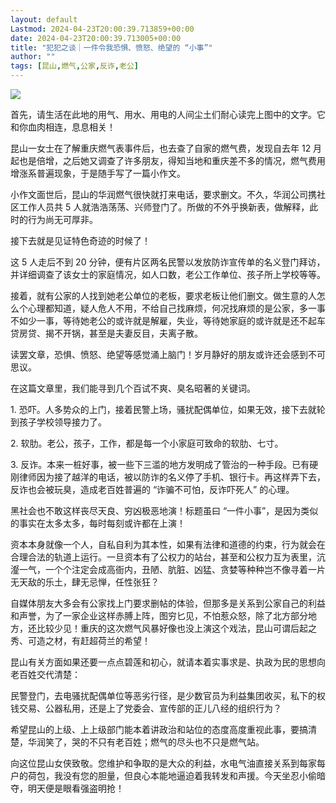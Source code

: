 ```yaml
---
layout: default
Lastmod: 2024-04-23T20:00:39.713859+00:00
date: 2024-04-23T20:00:39.713005+00:00
title: "犯犯之谈｜一件令我恐惧、愤怒、绝望的 “小事”"
author: ""
tags: [昆山,燃气,公家,反诈,老公]
---
```


![](https://images.weserv.nl/?url=https%3A//chinadigitaltimes.net/chinese/files/2024/04/image-1713845419304.png)

首先，请生活在此地的用气、用水、用电的人间尘土们耐心读完上图中的文字。它和你血肉相连，息息相关！

昆山一女士在了解重庆燃气表事件后，也去查了自家的燃气费，发现自去年 12 月起也是倍增，之后她又调查了许多朋友，得知当地和重庆差不多的情况，燃气费用增涨系普遍现象，于是随手写了一篇小作文。

小作文面世后，昆山的华润燃气很快就打来电话，要求删文。不久，华润公司携社区工作人员共 5 人就浩浩荡荡、兴师登门了。所做的不外乎换新表，做解释，此时的行为尚无可厚非。

接下去就是见证特色奇迹的时候了！

这 5 人走后不到 20 分钟，便有片区两名民警以发放防诈宣传单的名义登门拜访，并详细调查了该女士的家庭情况，如人口数，老公工作单位、孩子所上学校等等。

接着，就有公家的人找到她老公单位的老板，要求老板让他们删文。做生意的人怎么个心理都知道，疑人危人不用，不给自己找麻烦，何况找麻烦的是公家，多一事不如少一事，等待她老公的或许就是解雇，失业，等待她家庭的或许就是还不起车贷房贷、揭不开锅，甚至是夫妻反目，夫离子散。

读罢文章，恐惧、愤怒、绝望等感觉涌上脑门！岁月静好的朋友或许还会感到不可思议。

在这篇文章里，我们能寻到几个百试不爽、臭名昭著的关键词。

1\. 恐吓。人多势众的上门，接着民警上场，骚扰配偶单位，如果无效，接下去就轮到孩子学校领导接力了。

2\. 软肋。老公，孩子，工作，都是每一个小家庭可致命的软肋、七寸。

3\. 反诈。本来一桩好事，被一些下三滥的地方发明成了管治的一种手段。已有硬刚律师因为接了越洋的电话，被以防诈的名义停了手机、银行卡。再这样弄下去，反诈也会被玩臭，造成老百姓普遍的 “诈骗不可怕，反诈吓死人” 的心理。

黑社会也不敢这样丧尽天良、穷凶极恶地演！标题虽曰 “一件小事”，是因为类似的事实在太多太多，每时每刻或许都在上演！

资本本身就像一个人，自私自利为其本性，如果有法律和道德的约束，行为就会在合理合法的轨道上运行。一旦资本有了公权力的站台，甚至和公权力互为表里，沆瀣一气，一个个注定会成高衙内，丑陋、肮脏、凶猛、贪婪等种种岂不像寻着一片无天敌的乐土，肆无忌惮，任性张狂？

自媒体朋友大多会有公家找上门要求删帖的体验，但那多是关系到公家自己的利益和声誉，为了一家企业这样赤膊上阵，图穷匕见，不怕惹众怒，除了北方部分地方，还比较少见！重庆的这次燃气风暴好像也没上演这个戏法，昆山可谓后起之秀、可造之材，有赶超荷兰的希望！

昆山有关方面如果还要一点点碧莲和初心，就请本着实事求是、执政为民的思想向老百姓交代清楚：

民警登门，去电骚扰配偶单位等恶劣行径，是少数官员为利益集团收买，私下的权钱交易、公器私用，还是上了党委会、宣传部的正儿八经的组织行为？

希望昆山的上级、上上级部门能本着讲政治和站位的态度高度重视此事，要搞清楚，华润笑了，哭的不只有老百姓；燃气的尽头也不只是燃气站。

向这位昆山女侠致敬。您维护和争取的是大众的利益，水电气油直接关系到每家每户的荷包，我没有您的胆量，但良心本能地逼迫着我转发和声援。今天坐忍小偷暗夺，明天便是眼看强盗明抢！

